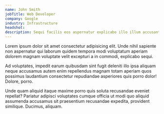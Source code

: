 ```yaml
---
name: John Smith
jobTitle: Web Developer
company: Google
industry: Infrastructure
headshot:
description: Sequi facilis eos aspernatur explicabo illo illum accusantium eveniet harum, laborum obcaecati voluptatem perspiciatis vel quas, nemo enim est aliquam praesentium repellat inventore non.
---
```


Lorem ipsum dolor sit amet consectetur adipisicing elit. Unde nihil sapiente non aspernatur qui laborum quidem tempora modi voluptatum aperiam dolorem magnam voluptate velit excepturi a in commodi, explicabo sequi.

Ad voluptates, impedit earum quibusdam sint fugit deleniti illo ipsa aliquam neque accusamus autem enim repellendus magnam totam aperiam quos possimus laudantium consectetur repudiandae asperiores quis porro dolor! Dolore, porro.


Unde quam aliquid itaque maxime porro quis soluta recusandae eveniet repellat? Pariatur adipisci voluptates cumque officia ut modi quo aliquid assumenda accusamus sit praesentium recusandae expedita, provident similique. Ducimus, aliquam.